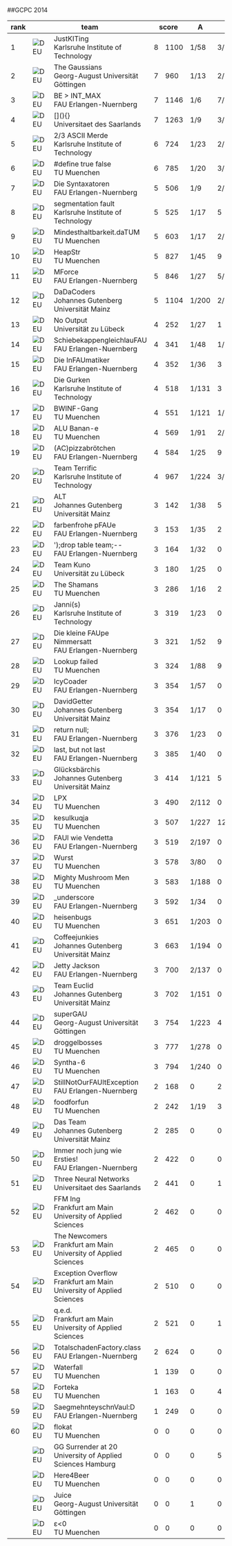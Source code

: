 ##GCPC 2014

<table class="scoreboard">
<colgroup><col id="scorerank" /><col id="scoreaffil" /><col id="scoreteamname" /></colgroup><colgroup><col id="scoresolv" /><col id="scoretotal" /></colgroup>
<colgroup><col class="scoreprob" /><col class="scoreprob" /><col class="scoreprob" /><col class="scoreprob" /><col class="scoreprob" /><col class="scoreprob" /><col class="scoreprob" /><col class="scoreprob" /><col class="scoreprob" /><col class="scoreprob" /><col class="scoreprob" /></colgroup>
<thead>

<tr class="scoreheader"><th title="rank" scope="col">rank</th>
<th title="team name" scope="col" colspan="2">team</th>
<th title="# solved / penalty time" colspan="2" scope="col">score</th>
<th title="problem 'A - Algebraic Teamwork'" scope="col">A </th>
<th title="problem 'B - Beam me out!'" scope="col">B </th>
<th title="problem 'C - Bounty Hunter'" scope="col">C </th>
<th title="problem 'D - Connected Caves'" scope="col">D </th>
<th title="problem 'E - Equator'" scope="col">E </th>
<th title="problem 'F - Gold Rush'" scope="col">F </th>
<th title="problem 'G - Jewelry Exhibition'" scope="col">G </th>
<th title="problem 'H - JuQueen'" scope="col">H </th>
<th title="problem 'I - Laser Cutting'" scope="col">I </th>
<th title="problem 'J - Not a subsequence'" scope="col">J </th>
<th title="problem 'K - Pizza voting'" scope="col">K </th></tr>
</thead>

<tbody>
<tr class="sortorderswitch"><td class="scorepl">1</td><td class="scoreaf"> <img src="/sites/all/themes/tum_cd/images/scoreboard/DEU.png" alt="DEU" title="DEU" /></td><td class="scoretn">JustKITing<br /><span class="univ">Karlsruhe Institute of Technology</span></td><td class="scorenc">8</td><td class="scorett">1100</td><td class="score_correct">1/58</td><td class="score_correct">3/223</td><td class="score_correct">1/220</td><td class="score_correct score_first">1/51</td><td class="score_correct score_first">1/76</td><td class="score_correct">1/87</td><td class="score_correct">1/245</td><td class="score_incorrect">3</td><td class="score_neutral">0</td><td class="score_neutral">0</td><td class="score_correct">2/80</td></tr>
<tr><td class="scorepl">2</td><td class="scoreaf"> <img src="/sites/all/themes/tum_cd/images/scoreboard/DEU.png" alt="DEU" title="DEU" /></td><td class="scoretn">The Gaussians<br /><span class="univ">Georg-August Universität Göttingen</span></td><td class="scorenc">7</td><td class="scorett">960</td><td class="score_correct">1/13</td><td class="score_correct">2/228</td><td class="score_correct">1/148</td><td class="score_correct">3/242</td><td class="score_correct">1/83</td><td class="score_correct">1/68</td><td class="score_incorrect">1</td><td class="score_neutral">0</td><td class="score_neutral">0</td><td class="score_neutral">0</td><td class="score_correct">2/98</td></tr>
<tr><td class="scorepl">3</td><td class="scoreaf"> <img src="/sites/all/themes/tum_cd/images/scoreboard/DEU.png" alt="DEU" title="DEU" /></td><td class="scoretn">BE &gt; INT_MAX<br /><span class="univ">FAU Erlangen-Nuernberg</span></td><td class="scorenc">7</td><td class="scorett">1146</td><td class="score_correct score_first">1/6</td><td class="score_correct">7/198</td><td class="score_neutral">0</td><td class="score_correct">3/246</td><td class="score_incorrect">5</td><td class="score_correct">1/64</td><td class="score_correct">1/297</td><td class="score_correct score_first">1/150</td><td class="score_neutral">0</td><td class="score_neutral">0</td><td class="score_correct">1/25</td></tr>
<tr><td class="scorepl">4</td><td class="scoreaf"> <img src="/sites/all/themes/tum_cd/images/scoreboard/DEU.png" alt="DEU" title="DEU" /></td><td class="scoretn">[](){}<br /><span class="univ">Universitaet des Saarlands</span></td><td class="scorenc">7</td><td class="scorett">1263</td><td class="score_correct">1/9</td><td class="score_correct">3/190</td><td class="score_correct">1/278</td><td class="score_correct">3/180</td><td class="score_correct">3/232</td><td class="score_correct">1/116</td><td class="score_neutral">0</td><td class="score_neutral">0</td><td class="score_neutral">0</td><td class="score_neutral">0</td><td class="score_correct">2/118</td></tr>
<tr><td class="scorepl">5</td><td class="scoreaf"> <img src="/sites/all/themes/tum_cd/images/scoreboard/DEU.png" alt="DEU" title="DEU" /></td><td class="scoretn">2/3 ASCII Merde<br /><span class="univ">Karlsruhe Institute of Technology</span></td><td class="scorenc">6</td><td class="scorett">724</td><td class="score_correct">1/23</td><td class="score_correct">2/183</td><td class="score_neutral">0</td><td class="score_correct">1/231</td><td class="score_incorrect">2</td><td class="score_correct">3/108</td><td class="score_correct score_first">1/77</td><td class="score_neutral">0</td><td class="score_neutral">0</td><td class="score_neutral">0</td><td class="score_correct">1/42</td></tr>
<tr><td class="scorepl">6</td><td class="scoreaf"> <img src="/sites/all/themes/tum_cd/images/scoreboard/DEU.png" alt="DEU" title="DEU" /></td><td class="scoretn">#define true false<br /><span class="univ">TU Muenchen</span></td><td class="scorenc">6</td><td class="scorett">785</td><td class="score_correct">1/20</td><td class="score_correct">3/182</td><td class="score_correct score_first">1/112</td><td class="score_neutral">0</td><td class="score_neutral">0</td><td class="score_correct">1/74</td><td class="score_correct">1/271</td><td class="score_neutral">0</td><td class="score_incorrect">2</td><td class="score_neutral">0</td><td class="score_correct">1/86</td></tr>
<tr><td class="scorepl">7</td><td class="scoreaf"> <img src="/sites/all/themes/tum_cd/images/scoreboard/DEU.png" alt="DEU" title="DEU" /></td><td class="scoretn">Die Syntaxatoren<br /><span class="univ">FAU Erlangen-Nuernberg</span></td><td class="scorenc">5</td><td class="scorett">506</td><td class="score_correct">1/9</td><td class="score_correct">2/252</td><td class="score_neutral">0</td><td class="score_incorrect">7</td><td class="score_correct">1/127</td><td class="score_correct">2/32</td><td class="score_neutral">0</td><td class="score_incorrect">1</td><td class="score_neutral">0</td><td class="score_neutral">0</td><td class="score_correct">1/46</td></tr>
<tr><td class="scorepl">8</td><td class="scoreaf"> <img src="/sites/all/themes/tum_cd/images/scoreboard/DEU.png" alt="DEU" title="DEU" /></td><td class="scoretn">segmentation fault<br /><span class="univ">Karlsruhe Institute of Technology</span></td><td class="scorenc">5</td><td class="scorett">525</td><td class="score_correct">1/17</td><td class="score_incorrect">5</td><td class="score_neutral">0</td><td class="score_correct">3/181</td><td class="score_correct">1/178</td><td class="score_correct">1/75</td><td class="score_neutral">0</td><td class="score_neutral">0</td><td class="score_neutral">0</td><td class="score_neutral">0</td><td class="score_correct">1/34</td></tr>
<tr><td class="scorepl">9</td><td class="scoreaf"> <img src="/sites/all/themes/tum_cd/images/scoreboard/DEU.png" alt="DEU" title="DEU" /></td><td class="scoretn">Mindesthaltbarkeit.daTUM<br /><span class="univ">TU Muenchen</span></td><td class="scorenc">5</td><td class="scorett">603</td><td class="score_correct">1/17</td><td class="score_correct score_first">2/84</td><td class="score_neutral">0</td><td class="score_incorrect">11</td><td class="score_incorrect">1</td><td class="score_correct">2/85</td><td class="score_neutral">0</td><td class="score_correct">5/249</td><td class="score_neutral">0</td><td class="score_neutral">0</td><td class="score_correct">1/48</td></tr>
<tr><td class="scorepl">10</td><td class="scoreaf"> <img src="/sites/all/themes/tum_cd/images/scoreboard/DEU.png" alt="DEU" title="DEU" /></td><td class="scoretn">HeapStr<br /><span class="univ">TU Muenchen</span></td><td class="scorenc">5</td><td class="scorett">827</td><td class="score_correct">1/45</td><td class="score_incorrect">9</td><td class="score_neutral">0</td><td class="score_correct">6/213</td><td class="score_correct">3/265</td><td class="score_correct">2/56</td><td class="score_neutral">0</td><td class="score_neutral">0</td><td class="score_neutral">0</td><td class="score_neutral">0</td><td class="score_correct">1/88</td></tr>
<tr><td class="scorepl">11</td><td class="scoreaf"> <img src="/sites/all/themes/tum_cd/images/scoreboard/DEU.png" alt="DEU" title="DEU" /></td><td class="scoretn">MForce<br /><span class="univ">FAU Erlangen-Nuernberg</span></td><td class="scorenc">5</td><td class="scorett">846</td><td class="score_correct">1/27</td><td class="score_correct">5/240</td><td class="score_neutral">0</td><td class="score_neutral">0</td><td class="score_correct">1/268</td><td class="score_correct">1/82</td><td class="score_neutral">0</td><td class="score_incorrect">3</td><td class="score_neutral">0</td><td class="score_neutral">0</td><td class="score_correct">5/69</td></tr>
<tr><td class="scorepl">12</td><td class="scoreaf"> <img src="/sites/all/themes/tum_cd/images/scoreboard/DEU.png" alt="DEU" title="DEU" /></td><td class="scoretn">DaDaCoders<br /><span class="univ">Johannes Gutenberg Universität Mainz</span></td><td class="scorenc">5</td><td class="scorett">1104</td><td class="score_correct">1/200</td><td class="score_correct">2/268</td><td class="score_neutral">0</td><td class="score_neutral">0</td><td class="score_correct">1/242</td><td class="score_correct">1/184</td><td class="score_neutral">0</td><td class="score_neutral">0</td><td class="score_neutral">0</td><td class="score_neutral">0</td><td class="score_correct">2/170</td></tr>
<tr><td class="scorepl">13</td><td class="scoreaf"> <img src="/sites/all/themes/tum_cd/images/scoreboard/DEU.png" alt="DEU" title="DEU" /></td><td class="scoretn">No Output<br /><span class="univ">Universität zu Lübeck</span></td><td class="scorenc">4</td><td class="scorett">252</td><td class="score_correct">1/27</td><td class="score_incorrect">1</td><td class="score_neutral">0</td><td class="score_incorrect">5</td><td class="score_incorrect">1</td><td class="score_correct">1/38</td><td class="score_correct">1/131</td><td class="score_neutral">0</td><td class="score_incorrect">3</td><td class="score_neutral">0</td><td class="score_correct">1/56</td></tr>
<tr><td class="scorepl">14</td><td class="scoreaf"> <img src="/sites/all/themes/tum_cd/images/scoreboard/DEU.png" alt="DEU" title="DEU" /></td><td class="scoretn">SchiebekappengleichlauFAU<br /><span class="univ">FAU Erlangen-Nuernberg</span></td><td class="scorenc">4</td><td class="scorett">341</td><td class="score_correct">1/48</td><td class="score_correct">1/145</td><td class="score_neutral">0</td><td class="score_incorrect">6</td><td class="score_neutral">0</td><td class="score_correct">1/69</td><td class="score_neutral">0</td><td class="score_neutral">0</td><td class="score_neutral">0</td><td class="score_neutral">0</td><td class="score_correct">3/39</td></tr>
<tr><td class="scorepl">15</td><td class="scoreaf"> <img src="/sites/all/themes/tum_cd/images/scoreboard/DEU.png" alt="DEU" title="DEU" /></td><td class="scoretn">Die InFAUmatiker<br /><span class="univ">FAU Erlangen-Nuernberg</span></td><td class="scorenc">4</td><td class="scorett">352</td><td class="score_correct">1/36</td><td class="score_incorrect">3</td><td class="score_neutral">0</td><td class="score_incorrect">4</td><td class="score_correct">1/210</td><td class="score_correct">2/66</td><td class="score_neutral">0</td><td class="score_neutral">0</td><td class="score_neutral">0</td><td class="score_neutral">0</td><td class="score_correct score_first">1/20</td></tr>
<tr><td class="scorepl">16</td><td class="scoreaf"> <img src="/sites/all/themes/tum_cd/images/scoreboard/DEU.png" alt="DEU" title="DEU" /></td><td class="scoretn">Die Gurken<br /><span class="univ">Karlsruhe Institute of Technology</span></td><td class="scorenc">4</td><td class="scorett">518</td><td class="score_correct">1/131</td><td class="score_incorrect">3</td><td class="score_incorrect">6</td><td class="score_neutral">0</td><td class="score_correct">3/183</td><td class="score_correct">1/85</td><td class="score_neutral">0</td><td class="score_neutral">0</td><td class="score_neutral">0</td><td class="score_neutral">0</td><td class="score_correct">2/59</td></tr>
<tr><td class="scorepl">17</td><td class="scoreaf"> <img src="/sites/all/themes/tum_cd/images/scoreboard/DEU.png" alt="DEU" title="DEU" /></td><td class="scoretn">BWINF-Gang<br /><span class="univ">TU Muenchen</span></td><td class="scorenc">4</td><td class="scorett">551</td><td class="score_correct">1/121</td><td class="score_correct">1/169</td><td class="score_neutral">0</td><td class="score_incorrect">5</td><td class="score_incorrect">3</td><td class="score_correct">1/116</td><td class="score_neutral">0</td><td class="score_neutral">0</td><td class="score_neutral">0</td><td class="score_neutral">0</td><td class="score_correct">2/125</td></tr>
<tr><td class="scorepl">18</td><td class="scoreaf"> <img src="/sites/all/themes/tum_cd/images/scoreboard/DEU.png" alt="DEU" title="DEU" /></td><td class="scoretn">ALU Banan-e<br /><span class="univ">TU Muenchen</span></td><td class="scorenc">4</td><td class="scorett">569</td><td class="score_correct">1/91</td><td class="score_correct">2/287</td><td class="score_neutral">0</td><td class="score_neutral">0</td><td class="score_incorrect">3</td><td class="score_correct">1/97</td><td class="score_neutral">0</td><td class="score_neutral">0</td><td class="score_neutral">0</td><td class="score_neutral">0</td><td class="score_correct">2/54</td></tr>
<tr><td class="scorepl">19</td><td class="scoreaf"> <img src="/sites/all/themes/tum_cd/images/scoreboard/DEU.png" alt="DEU" title="DEU" /></td><td class="scoretn">(AC)pizzabrötchen<br /><span class="univ">FAU Erlangen-Nuernberg</span></td><td class="scorenc">4</td><td class="scorett">584</td><td class="score_correct">1/25</td><td class="score_incorrect">9</td><td class="score_neutral">0</td><td class="score_incorrect">1</td><td class="score_correct">6/287</td><td class="score_correct">1/102</td><td class="score_neutral">0</td><td class="score_neutral">0</td><td class="score_neutral">0</td><td class="score_neutral">0</td><td class="score_correct">2/50</td></tr>
<tr><td class="scorepl">20</td><td class="scoreaf"> <img src="/sites/all/themes/tum_cd/images/scoreboard/DEU.png" alt="DEU" title="DEU" /></td><td class="scoretn">Team Terrific<br /><span class="univ">Karlsruhe Institute of Technology</span></td><td class="scorenc">4</td><td class="scorett">967</td><td class="score_correct">1/224</td><td class="score_correct">3/293</td><td class="score_neutral">0</td><td class="score_neutral">0</td><td class="score_neutral">0</td><td class="score_correct">4/180</td><td class="score_neutral">0</td><td class="score_neutral">0</td><td class="score_neutral">0</td><td class="score_neutral">0</td><td class="score_correct">2/150</td></tr>
<tr><td class="scorepl">21</td><td class="scoreaf"> <img src="/sites/all/themes/tum_cd/images/scoreboard/DEU.png" alt="DEU" title="DEU" /></td><td class="scoretn">ALT<br /><span class="univ">Johannes Gutenberg Universität Mainz</span></td><td class="scorenc">3</td><td class="scorett">142</td><td class="score_correct">1/38</td><td class="score_incorrect">5</td><td class="score_neutral">0</td><td class="score_neutral">0</td><td class="score_incorrect">6</td><td class="score_correct">2/33</td><td class="score_neutral">0</td><td class="score_neutral">0</td><td class="score_neutral">0</td><td class="score_neutral">0</td><td class="score_correct">1/51</td></tr>
<tr><td class="scorepl">22</td><td class="scoreaf"> <img src="/sites/all/themes/tum_cd/images/scoreboard/DEU.png" alt="DEU" title="DEU" /></td><td class="scoretn">farbenfrohe pFAUe<br /><span class="univ">FAU Erlangen-Nuernberg</span></td><td class="scorenc">3</td><td class="scorett">153</td><td class="score_correct">1/35</td><td class="score_incorrect">2</td><td class="score_neutral">0</td><td class="score_incorrect">1</td><td class="score_neutral">0</td><td class="score_correct">1/50</td><td class="score_incorrect">1</td><td class="score_neutral">0</td><td class="score_neutral">0</td><td class="score_neutral">0</td><td class="score_correct">1/68</td></tr>
<tr><td class="scorepl">23</td><td class="scoreaf"> <img src="/sites/all/themes/tum_cd/images/scoreboard/DEU.png" alt="DEU" title="DEU" /></td><td class="scoretn">');drop table team;--<br /><span class="univ">FAU Erlangen-Nuernberg</span></td><td class="scorenc">3</td><td class="scorett">164</td><td class="score_correct">1/32</td><td class="score_neutral">0</td><td class="score_neutral">0</td><td class="score_neutral">0</td><td class="score_neutral">0</td><td class="score_correct score_first">4/21</td><td class="score_neutral">0</td><td class="score_neutral">0</td><td class="score_neutral">0</td><td class="score_neutral">0</td><td class="score_correct">1/51</td></tr>
<tr><td class="scorepl">24</td><td class="scoreaf"> <img src="/sites/all/themes/tum_cd/images/scoreboard/DEU.png" alt="DEU" title="DEU" /></td><td class="scoretn">Team Kuno<br /><span class="univ">Universität zu Lübeck</span></td><td class="scorenc">3</td><td class="scorett">180</td><td class="score_correct">1/25</td><td class="score_neutral">0</td><td class="score_neutral">0</td><td class="score_incorrect">3</td><td class="score_neutral">0</td><td class="score_correct">3/50</td><td class="score_neutral">0</td><td class="score_incorrect">1</td><td class="score_neutral">0</td><td class="score_neutral">0</td><td class="score_correct">2/45</td></tr>
<tr><td class="scorepl">25</td><td class="scoreaf"> <img src="/sites/all/themes/tum_cd/images/scoreboard/DEU.png" alt="DEU" title="DEU" /></td><td class="scoretn">The Shamans<br /><span class="univ">TU Muenchen</span></td><td class="scorenc">3</td><td class="scorett">286</td><td class="score_correct">1/16</td><td class="score_incorrect">2</td><td class="score_incorrect">3</td><td class="score_incorrect">2</td><td class="score_incorrect">2</td><td class="score_correct">1/94</td><td class="score_neutral">0</td><td class="score_neutral">0</td><td class="score_neutral">0</td><td class="score_neutral">0</td><td class="score_correct">3/136</td></tr>
<tr><td class="scorepl">26</td><td class="scoreaf"> <img src="/sites/all/themes/tum_cd/images/scoreboard/DEU.png" alt="DEU" title="DEU" /></td><td class="scoretn">Janni(s)<br /><span class="univ">Karlsruhe Institute of Technology</span></td><td class="scorenc">3</td><td class="scorett">319</td><td class="score_correct">1/23</td><td class="score_neutral">0</td><td class="score_neutral">0</td><td class="score_neutral">0</td><td class="score_neutral">0</td><td class="score_correct">4/89</td><td class="score_neutral">0</td><td class="score_neutral">0</td><td class="score_neutral">0</td><td class="score_neutral">0</td><td class="score_correct">2/127</td></tr>
<tr><td class="scorepl">27</td><td class="scoreaf"> <img src="/sites/all/themes/tum_cd/images/scoreboard/DEU.png" alt="DEU" title="DEU" /></td><td class="scoretn">Die kleine FAUpe Nimmersatt<br /><span class="univ">FAU Erlangen-Nuernberg</span></td><td class="scorenc">3</td><td class="scorett">321</td><td class="score_correct">1/52</td><td class="score_incorrect">9</td><td class="score_neutral">0</td><td class="score_neutral">0</td><td class="score_neutral">0</td><td class="score_correct">4/131</td><td class="score_neutral">0</td><td class="score_neutral">0</td><td class="score_neutral">0</td><td class="score_neutral">0</td><td class="score_correct">1/78</td></tr>
<tr><td class="scorepl">28</td><td class="scoreaf"> <img src="/sites/all/themes/tum_cd/images/scoreboard/DEU.png" alt="DEU" title="DEU" /></td><td class="scoretn">Lookup failed<br /><span class="univ">TU Muenchen</span></td><td class="scorenc">3</td><td class="scorett">324</td><td class="score_correct">1/88</td><td class="score_incorrect">9</td><td class="score_neutral">0</td><td class="score_neutral">0</td><td class="score_neutral">0</td><td class="score_correct">1/118</td><td class="score_neutral">0</td><td class="score_neutral">0</td><td class="score_neutral">0</td><td class="score_neutral">0</td><td class="score_correct">2/98</td></tr>
<tr><td class="scorepl">29</td><td class="scoreaf"> <img src="/sites/all/themes/tum_cd/images/scoreboard/DEU.png" alt="DEU" title="DEU" /></td><td class="scoretn">IcyCoader<br /><span class="univ">FAU Erlangen-Nuernberg</span></td><td class="scorenc">3</td><td class="scorett">354</td><td class="score_correct">1/57</td><td class="score_neutral">0</td><td class="score_incorrect">1</td><td class="score_neutral">0</td><td class="score_neutral">0</td><td class="score_correct">2/106</td><td class="score_neutral">0</td><td class="score_incorrect">1</td><td class="score_neutral">0</td><td class="score_neutral">0</td><td class="score_correct">3/131</td></tr>
<tr><td class="scorepl">30</td><td class="scoreaf"> <img src="/sites/all/themes/tum_cd/images/scoreboard/DEU.png" alt="DEU" title="DEU" /></td><td class="scoretn">DavidGetter<br /><span class="univ">Johannes Gutenberg Universität Mainz</span></td><td class="scorenc">3</td><td class="scorett">354</td><td class="score_correct">1/17</td><td class="score_neutral">0</td><td class="score_neutral">0</td><td class="score_neutral">0</td><td class="score_incorrect">3</td><td class="score_correct">1/93</td><td class="score_neutral">0</td><td class="score_incorrect">1</td><td class="score_neutral">0</td><td class="score_neutral">0</td><td class="score_correct">4/184</td></tr>
<tr><td class="scorepl">31</td><td class="scoreaf"> <img src="/sites/all/themes/tum_cd/images/scoreboard/DEU.png" alt="DEU" title="DEU" /></td><td class="scoretn">return null;<br /><span class="univ">FAU Erlangen-Nuernberg</span></td><td class="scorenc">3</td><td class="scorett">376</td><td class="score_correct">1/23</td><td class="score_neutral">0</td><td class="score_neutral">0</td><td class="score_incorrect">4</td><td class="score_neutral">0</td><td class="score_correct">3/62</td><td class="score_neutral">0</td><td class="score_incorrect">1</td><td class="score_neutral">0</td><td class="score_neutral">0</td><td class="score_correct">7/131</td></tr>
<tr><td class="scorepl">32</td><td class="scoreaf"> <img src="/sites/all/themes/tum_cd/images/scoreboard/DEU.png" alt="DEU" title="DEU" /></td><td class="scoretn">last, but not last<br /><span class="univ">FAU Erlangen-Nuernberg</span></td><td class="scorenc">3</td><td class="scorett">385</td><td class="score_correct">1/40</td><td class="score_neutral">0</td><td class="score_neutral">0</td><td class="score_neutral">0</td><td class="score_neutral">0</td><td class="score_correct">1/81</td><td class="score_incorrect">1</td><td class="score_neutral">0</td><td class="score_neutral">0</td><td class="score_neutral">0</td><td class="score_correct">3/224</td></tr>
<tr><td class="scorepl">33</td><td class="scoreaf"> <img src="/sites/all/themes/tum_cd/images/scoreboard/DEU.png" alt="DEU" title="DEU" /></td><td class="scoretn">Glücksbärchis<br /><span class="univ">Johannes Gutenberg Universität Mainz</span></td><td class="scorenc">3</td><td class="scorett">414</td><td class="score_correct">1/121</td><td class="score_incorrect">5</td><td class="score_neutral">0</td><td class="score_neutral">0</td><td class="score_neutral">0</td><td class="score_correct">3/88</td><td class="score_neutral">0</td><td class="score_neutral">0</td><td class="score_neutral">0</td><td class="score_neutral">0</td><td class="score_correct">4/105</td></tr>
<tr><td class="scorepl">34</td><td class="scoreaf"> <img src="/sites/all/themes/tum_cd/images/scoreboard/DEU.png" alt="DEU" title="DEU" /></td><td class="scoretn">LPX<br /><span class="univ">TU Muenchen</span></td><td class="scorenc">3</td><td class="scorett">490</td><td class="score_correct">2/112</td><td class="score_neutral">0</td><td class="score_neutral">0</td><td class="score_neutral">0</td><td class="score_neutral">0</td><td class="score_correct">3/91</td><td class="score_neutral">0</td><td class="score_neutral">0</td><td class="score_neutral">0</td><td class="score_neutral">0</td><td class="score_correct">5/147</td></tr>
<tr><td class="scorepl">35</td><td class="scoreaf"> <img src="/sites/all/themes/tum_cd/images/scoreboard/DEU.png" alt="DEU" title="DEU" /></td><td class="scoretn">kesulkuqja<br /><span class="univ">TU Muenchen</span></td><td class="scorenc">3</td><td class="scorett">507</td><td class="score_correct">1/227</td><td class="score_incorrect">12</td><td class="score_neutral">0</td><td class="score_neutral">0</td><td class="score_neutral">0</td><td class="score_correct">7/65</td><td class="score_neutral">0</td><td class="score_neutral">0</td><td class="score_neutral">0</td><td class="score_neutral">0</td><td class="score_correct">1/95</td></tr>
<tr><td class="scorepl">36</td><td class="scoreaf"> <img src="/sites/all/themes/tum_cd/images/scoreboard/DEU.png" alt="DEU" title="DEU" /></td><td class="scoretn">FAUl wie Vendetta<br /><span class="univ">FAU Erlangen-Nuernberg</span></td><td class="scorenc">3</td><td class="scorett">519</td><td class="score_correct">2/197</td><td class="score_neutral">0</td><td class="score_neutral">0</td><td class="score_neutral">0</td><td class="score_incorrect">6</td><td class="score_correct">3/156</td><td class="score_neutral">0</td><td class="score_incorrect">2</td><td class="score_neutral">0</td><td class="score_neutral">0</td><td class="score_correct">1/106</td></tr>
<tr><td class="scorepl">37</td><td class="scoreaf"> <img src="/sites/all/themes/tum_cd/images/scoreboard/DEU.png" alt="DEU" title="DEU" /></td><td class="scoretn">Wurst<br /><span class="univ">TU Muenchen</span></td><td class="scorenc">3</td><td class="scorett">578</td><td class="score_correct">3/80</td><td class="score_neutral">0</td><td class="score_neutral">0</td><td class="score_neutral">0</td><td class="score_incorrect">5</td><td class="score_correct">3/180</td><td class="score_neutral">0</td><td class="score_incorrect">2</td><td class="score_neutral">0</td><td class="score_neutral">0</td><td class="score_correct">4/178</td></tr>
<tr><td class="scorepl">38</td><td class="scoreaf"> <img src="/sites/all/themes/tum_cd/images/scoreboard/DEU.png" alt="DEU" title="DEU" /></td><td class="scoretn">Mighty Mushroom Men<br /><span class="univ">TU Muenchen</span></td><td class="scorenc">3</td><td class="scorett">583</td><td class="score_correct">1/188</td><td class="score_neutral">0</td><td class="score_neutral">0</td><td class="score_neutral">0</td><td class="score_incorrect">5</td><td class="score_correct">1/107</td><td class="score_neutral">0</td><td class="score_neutral">0</td><td class="score_neutral">0</td><td class="score_neutral">0</td><td class="score_correct">7/168</td></tr>
<tr><td class="scorepl">39</td><td class="scoreaf"> <img src="/sites/all/themes/tum_cd/images/scoreboard/DEU.png" alt="DEU" title="DEU" /></td><td class="scoretn">_underscore<br /><span class="univ">FAU Erlangen-Nuernberg</span></td><td class="scorenc">3</td><td class="scorett">592</td><td class="score_correct">1/34</td><td class="score_neutral">0</td><td class="score_neutral">0</td><td class="score_neutral">0</td><td class="score_incorrect">13</td><td class="score_correct">1/161</td><td class="score_neutral">0</td><td class="score_neutral">0</td><td class="score_neutral">0</td><td class="score_neutral">0</td><td class="score_correct">6/297</td></tr>
<tr><td class="scorepl">40</td><td class="scoreaf"> <img src="/sites/all/themes/tum_cd/images/scoreboard/DEU.png" alt="DEU" title="DEU" /></td><td class="scoretn">heisenbugs<br /><span class="univ">TU Muenchen</span></td><td class="scorenc">3</td><td class="scorett">651</td><td class="score_correct">1/203</td><td class="score_neutral">0</td><td class="score_neutral">0</td><td class="score_neutral">0</td><td class="score_neutral">0</td><td class="score_correct">3/278</td><td class="score_neutral">0</td><td class="score_neutral">0</td><td class="score_neutral">0</td><td class="score_neutral">0</td><td class="score_correct">1/130</td></tr>
<tr><td class="scorepl">41</td><td class="scoreaf"> <img src="/sites/all/themes/tum_cd/images/scoreboard/DEU.png" alt="DEU" title="DEU" /></td><td class="scoretn">Coffeejunkies<br /><span class="univ">Johannes Gutenberg Universität Mainz</span></td><td class="scorenc">3</td><td class="scorett">663</td><td class="score_correct">1/194</td><td class="score_neutral">0</td><td class="score_neutral">0</td><td class="score_neutral">0</td><td class="score_neutral">0</td><td class="score_correct">4/162</td><td class="score_incorrect">5</td><td class="score_neutral">0</td><td class="score_neutral">0</td><td class="score_neutral">0</td><td class="score_correct">3/207</td></tr>
<tr><td class="scorepl">42</td><td class="scoreaf"> <img src="/sites/all/themes/tum_cd/images/scoreboard/DEU.png" alt="DEU" title="DEU" /></td><td class="scoretn"> Jetty Jackson<br /><span class="univ">FAU Erlangen-Nuernberg</span></td><td class="scorenc">3</td><td class="scorett">700</td><td class="score_correct">2/137</td><td class="score_neutral">0</td><td class="score_neutral">0</td><td class="score_neutral">0</td><td class="score_neutral">0</td><td class="score_correct">11/277</td><td class="score_incorrect">1</td><td class="score_neutral">0</td><td class="score_neutral">0</td><td class="score_neutral">0</td><td class="score_correct">2/46</td></tr>
<tr><td class="scorepl">43</td><td class="scoreaf"> <img src="/sites/all/themes/tum_cd/images/scoreboard/DEU.png" alt="DEU" title="DEU" /></td><td class="scoretn">Team Euclid<br /><span class="univ">Johannes Gutenberg Universität Mainz</span></td><td class="scorenc">3</td><td class="scorett">702</td><td class="score_correct">1/151</td><td class="score_neutral">0</td><td class="score_neutral">0</td><td class="score_neutral">0</td><td class="score_neutral">0</td><td class="score_correct">4/162</td><td class="score_neutral">0</td><td class="score_neutral">0</td><td class="score_neutral">0</td><td class="score_neutral">0</td><td class="score_correct">4/269</td></tr>
<tr><td class="scorepl">44</td><td class="scoreaf"> <img src="/sites/all/themes/tum_cd/images/scoreboard/DEU.png" alt="DEU" title="DEU" /></td><td class="scoretn">superGAU<br /><span class="univ">Georg-August Universität Göttingen</span></td><td class="scorenc">3</td><td class="scorett">754</td><td class="score_correct">1/223</td><td class="score_incorrect">4</td><td class="score_neutral">0</td><td class="score_neutral">0</td><td class="score_neutral">0</td><td class="score_correct">11/156</td><td class="score_incorrect">1</td><td class="score_neutral">0</td><td class="score_neutral">0</td><td class="score_neutral">0</td><td class="score_correct">1/175</td></tr>
<tr><td class="scorepl">45</td><td class="scoreaf"> <img src="/sites/all/themes/tum_cd/images/scoreboard/DEU.png" alt="DEU" title="DEU" /></td><td class="scoretn">droggelbosses<br /><span class="univ">TU Muenchen</span></td><td class="scorenc">3</td><td class="scorett">777</td><td class="score_correct">1/278</td><td class="score_neutral">0</td><td class="score_neutral">0</td><td class="score_neutral">0</td><td class="score_neutral">0</td><td class="score_correct">1/256</td><td class="score_neutral">0</td><td class="score_neutral">0</td><td class="score_neutral">0</td><td class="score_neutral">0</td><td class="score_correct">2/223</td></tr>
<tr><td class="scorepl">46</td><td class="scoreaf"> <img src="/sites/all/themes/tum_cd/images/scoreboard/DEU.png" alt="DEU" title="DEU" /></td><td class="scoretn">Syntha-6<br /><span class="univ">TU Muenchen</span></td><td class="scorenc">3</td><td class="scorett">794</td><td class="score_correct">1/240</td><td class="score_neutral">0</td><td class="score_neutral">0</td><td class="score_neutral">0</td><td class="score_incorrect">3</td><td class="score_correct">11/224</td><td class="score_neutral">0</td><td class="score_neutral">0</td><td class="score_neutral">0</td><td class="score_neutral">0</td><td class="score_correct">2/110</td></tr>
<tr><td class="scorepl">47</td><td class="scoreaf"> <img src="/sites/all/themes/tum_cd/images/scoreboard/DEU.png" alt="DEU" title="DEU" /></td><td class="scoretn">StillNotOurFAUltException<br /><span class="univ">FAU Erlangen-Nuernberg</span></td><td class="scorenc">2</td><td class="scorett">168</td><td class="score_neutral">0</td><td class="score_incorrect">2</td><td class="score_neutral">0</td><td class="score_neutral">0</td><td class="score_incorrect">3</td><td class="score_correct">1/48</td><td class="score_neutral">0</td><td class="score_neutral">0</td><td class="score_neutral">0</td><td class="score_neutral">0</td><td class="score_correct">2/100</td></tr>
<tr><td class="scorepl">48</td><td class="scoreaf"> <img src="/sites/all/themes/tum_cd/images/scoreboard/DEU.png" alt="DEU" title="DEU" /></td><td class="scoretn">foodforfun<br /><span class="univ">TU Muenchen</span></td><td class="scorenc">2</td><td class="scorett">242</td><td class="score_correct">1/19</td><td class="score_incorrect">3</td><td class="score_neutral">0</td><td class="score_neutral">0</td><td class="score_neutral">0</td><td class="score_incorrect">8</td><td class="score_neutral">0</td><td class="score_neutral">0</td><td class="score_neutral">0</td><td class="score_neutral">0</td><td class="score_correct">6/123</td></tr>
<tr><td class="scorepl">49</td><td class="scoreaf"> <img src="/sites/all/themes/tum_cd/images/scoreboard/DEU.png" alt="DEU" title="DEU" /></td><td class="scoretn">Das Team<br /><span class="univ">Johannes Gutenberg Universität Mainz</span></td><td class="scorenc">2</td><td class="scorett">285</td><td class="score_neutral">0</td><td class="score_neutral">0</td><td class="score_neutral">0</td><td class="score_incorrect">3</td><td class="score_incorrect">3</td><td class="score_correct">4/116</td><td class="score_neutral">0</td><td class="score_neutral">0</td><td class="score_neutral">0</td><td class="score_neutral">0</td><td class="score_correct">1/109</td></tr>
<tr><td class="scorepl">50</td><td class="scoreaf"> <img src="/sites/all/themes/tum_cd/images/scoreboard/DEU.png" alt="DEU" title="DEU" /></td><td class="scoretn">Immer noch jung wie Ersties!<br /><span class="univ">FAU Erlangen-Nuernberg</span></td><td class="scorenc">2</td><td class="scorett">422</td><td class="score_neutral">0</td><td class="score_neutral">0</td><td class="score_incorrect">4</td><td class="score_neutral">0</td><td class="score_neutral">0</td><td class="score_correct">4/155</td><td class="score_neutral">0</td><td class="score_neutral">0</td><td class="score_neutral">0</td><td class="score_neutral">0</td><td class="score_correct">3/167</td></tr>
<tr><td class="scorepl">51</td><td class="scoreaf"> <img src="/sites/all/themes/tum_cd/images/scoreboard/DEU.png" alt="DEU" title="DEU" /></td><td class="scoretn">Three Neural Networks<br /><span class="univ">Universitaet des Saarlands</span></td><td class="scorenc">2</td><td class="scorett">441</td><td class="score_neutral">0</td><td class="score_incorrect">1</td><td class="score_neutral">0</td><td class="score_neutral">0</td><td class="score_incorrect">1</td><td class="score_correct">1/292</td><td class="score_neutral">0</td><td class="score_neutral">0</td><td class="score_neutral">0</td><td class="score_neutral">0</td><td class="score_correct">1/149</td></tr>
<tr><td class="scorepl">52</td><td class="scoreaf"> <img src="/sites/all/themes/tum_cd/images/scoreboard/DEU.png" alt="DEU" title="DEU" /></td><td class="scoretn">FFM Ing<br /><span class="univ">Frankfurt am Main University of Applied Sciences</span></td><td class="scorenc">2</td><td class="scorett">462</td><td class="score_neutral">0</td><td class="score_neutral">0</td><td class="score_neutral">0</td><td class="score_neutral">0</td><td class="score_neutral">0</td><td class="score_correct">4/134</td><td class="score_neutral">0</td><td class="score_neutral">0</td><td class="score_neutral">0</td><td class="score_neutral">0</td><td class="score_correct">2/248</td></tr>
<tr><td class="scorepl">53</td><td class="scoreaf"> <img src="/sites/all/themes/tum_cd/images/scoreboard/DEU.png" alt="DEU" title="DEU" /></td><td class="scoretn">The Newcomers<br /><span class="univ">Frankfurt am Main University of Applied Sciences</span></td><td class="scorenc">2</td><td class="scorett">465</td><td class="score_neutral">0</td><td class="score_neutral">0</td><td class="score_neutral">0</td><td class="score_neutral">0</td><td class="score_neutral">0</td><td class="score_correct">4/154</td><td class="score_neutral">0</td><td class="score_neutral">0</td><td class="score_neutral">0</td><td class="score_neutral">0</td><td class="score_correct">1/251</td></tr>
<tr><td class="scorepl">54</td><td class="scoreaf"> <img src="/sites/all/themes/tum_cd/images/scoreboard/DEU.png" alt="DEU" title="DEU" /></td><td class="scoretn">Exception Overflow<br /><span class="univ">Frankfurt am Main University of Applied Sciences</span></td><td class="scorenc">2</td><td class="scorett">510</td><td class="score_neutral">0</td><td class="score_neutral">0</td><td class="score_neutral">0</td><td class="score_neutral">0</td><td class="score_neutral">0</td><td class="score_correct">2/88</td><td class="score_neutral">0</td><td class="score_incorrect">2</td><td class="score_neutral">0</td><td class="score_neutral">0</td><td class="score_correct">7/282</td></tr>
<tr><td class="scorepl">55</td><td class="scoreaf"> <img src="/sites/all/themes/tum_cd/images/scoreboard/DEU.png" alt="DEU" title="DEU" /></td><td class="scoretn">q.e.d.<br /><span class="univ">Frankfurt am Main University of Applied Sciences</span></td><td class="scorenc">2</td><td class="scorett">521</td><td class="score_neutral">0</td><td class="score_incorrect">1</td><td class="score_neutral">0</td><td class="score_neutral">0</td><td class="score_incorrect">1</td><td class="score_correct">7/157</td><td class="score_neutral">0</td><td class="score_incorrect">2</td><td class="score_neutral">0</td><td class="score_neutral">0</td><td class="score_correct">4/184</td></tr>
<tr><td class="scorepl">56</td><td class="scoreaf"> <img src="/sites/all/themes/tum_cd/images/scoreboard/DEU.png" alt="DEU" title="DEU" /></td><td class="scoretn">TotalschadenFactory.class<br /><span class="univ">FAU Erlangen-Nuernberg</span></td><td class="scorenc">2</td><td class="scorett">624</td><td class="score_neutral">0</td><td class="score_neutral">0</td><td class="score_neutral">0</td><td class="score_neutral">0</td><td class="score_neutral">0</td><td class="score_correct">2/250</td><td class="score_neutral">0</td><td class="score_neutral">0</td><td class="score_neutral">0</td><td class="score_neutral">0</td><td class="score_correct">4/294</td></tr>
<tr><td class="scorepl">57</td><td class="scoreaf"> <img src="/sites/all/themes/tum_cd/images/scoreboard/DEU.png" alt="DEU" title="DEU" /></td><td class="scoretn">Waterfall<br /><span class="univ">TU Muenchen</span></td><td class="scorenc">1</td><td class="scorett">139</td><td class="score_neutral">0</td><td class="score_neutral">0</td><td class="score_neutral">0</td><td class="score_neutral">0</td><td class="score_neutral">0</td><td class="score_incorrect">9</td><td class="score_neutral">0</td><td class="score_neutral">0</td><td class="score_neutral">0</td><td class="score_neutral">0</td><td class="score_correct">5/59</td></tr>
<tr><td class="scorepl">58</td><td class="scoreaf"> <img src="/sites/all/themes/tum_cd/images/scoreboard/DEU.png" alt="DEU" title="DEU" /></td><td class="scoretn">Forteka<br /><span class="univ">TU Muenchen</span></td><td class="scorenc">1</td><td class="scorett">163</td><td class="score_neutral">0</td><td class="score_incorrect">4</td><td class="score_neutral">0</td><td class="score_neutral">0</td><td class="score_neutral">0</td><td class="score_incorrect">5</td><td class="score_neutral">0</td><td class="score_neutral">0</td><td class="score_neutral">0</td><td class="score_neutral">0</td><td class="score_correct">2/143</td></tr>
<tr><td class="scorepl">59</td><td class="scoreaf"> <img src="/sites/all/themes/tum_cd/images/scoreboard/DEU.png" alt="DEU" title="DEU" /></td><td class="scoretn">SaegmehnteyschnVaul:D<br /><span class="univ">FAU Erlangen-Nuernberg</span></td><td class="scorenc">1</td><td class="scorett">249</td><td class="score_neutral">0</td><td class="score_neutral">0</td><td class="score_neutral">0</td><td class="score_neutral">0</td><td class="score_neutral">0</td><td class="score_correct">3/209</td><td class="score_neutral">0</td><td class="score_neutral">0</td><td class="score_neutral">0</td><td class="score_neutral">0</td><td class="score_incorrect">1</td></tr>
<tr><td class="scorepl">60</td><td class="scoreaf"> <img src="/sites/all/themes/tum_cd/images/scoreboard/DEU.png" alt="DEU" title="DEU" /></td><td class="scoretn">flokat<br /><span class="univ">TU Muenchen</span></td><td class="scorenc">0</td><td class="scorett">0</td><td class="score_neutral">0</td><td class="score_neutral">0</td><td class="score_neutral">0</td><td class="score_neutral">0</td><td class="score_neutral">0</td><td class="score_neutral">0</td><td class="score_neutral">0</td><td class="score_neutral">0</td><td class="score_neutral">0</td><td class="score_neutral">0</td><td class="score_neutral">0</td></tr>
<tr><td class="scorepl"></td><td class="scoreaf"> <img src="/sites/all/themes/tum_cd/images/scoreboard/DEU.png" alt="DEU" title="DEU" /></td><td class="scoretn">GG Surrender at 20<br /><span class="univ">University of Applied Sciences Hamburg</span></td><td class="scorenc">0</td><td class="scorett">0</td><td class="score_neutral">0</td><td class="score_incorrect">5</td><td class="score_neutral">0</td><td class="score_neutral">0</td><td class="score_incorrect">4</td><td class="score_neutral">0</td><td class="score_neutral">0</td><td class="score_neutral">0</td><td class="score_neutral">0</td><td class="score_neutral">0</td><td class="score_neutral">0</td></tr>
<tr><td class="scorepl"></td><td class="scoreaf"> <img src="/sites/all/themes/tum_cd/images/scoreboard/DEU.png" alt="DEU" title="DEU" /></td><td class="scoretn">Here4Beer<br /><span class="univ">TU Muenchen</span></td><td class="scorenc">0</td><td class="scorett">0</td><td class="score_neutral">0</td><td class="score_neutral">0</td><td class="score_neutral">0</td><td class="score_neutral">0</td><td class="score_neutral">0</td><td class="score_neutral">0</td><td class="score_neutral">0</td><td class="score_neutral">0</td><td class="score_neutral">0</td><td class="score_neutral">0</td><td class="score_neutral">0</td></tr>
<tr><td class="scorepl"></td><td class="scoreaf"> <img src="/sites/all/themes/tum_cd/images/scoreboard/DEU.png" alt="DEU" title="DEU" /></td><td class="scoretn">Juice<br /><span class="univ">Georg-August Universität Göttingen</span></td><td class="scorenc">0</td><td class="scorett">0</td><td class="score_incorrect">1</td><td class="score_neutral">0</td><td class="score_neutral">0</td><td class="score_neutral">0</td><td class="score_neutral">0</td><td class="score_neutral">0</td><td class="score_neutral">0</td><td class="score_incorrect">4</td><td class="score_neutral">0</td><td class="score_neutral">0</td><td class="score_neutral">0</td></tr>
<tr><td class="scorepl"></td><td class="scoreaf"> <img src="/sites/all/themes/tum_cd/images/scoreboard/DEU.png" alt="DEU" title="DEU" /></td><td class="scoretn">ε&lt;0<br /><span class="univ">TU Muenchen</span></td><td class="scorenc">0</td><td class="scorett">0</td><td class="score_neutral">0</td><td class="score_neutral">0</td><td class="score_neutral">0</td><td class="score_neutral">0</td><td class="score_neutral">0</td><td class="score_neutral">0</td><td class="score_neutral">0</td><td class="score_neutral">0</td><td class="score_neutral">0</td><td class="score_neutral">0</td><td class="score_neutral">0</td></tr>
</tbody>

</table>